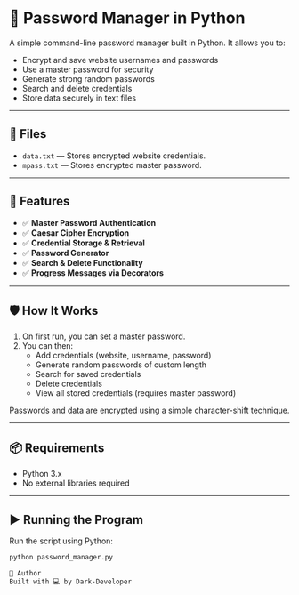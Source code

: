 # 🔐 Password Manager in Python

A simple command-line password manager built in Python. It allows you to:

- Encrypt and save website usernames and passwords
- Use a master password for security
- Generate strong random passwords
- Search and delete credentials
- Store data securely in text files

---

## 📁 Files

- `data.txt` — Stores encrypted website credentials.
- `mpass.txt` — Stores encrypted master password.

---

## 🚀 Features

- ✅ **Master Password Authentication**
- ✅ **Caesar Cipher Encryption**
- ✅ **Credential Storage & Retrieval**
- ✅ **Password Generator**
- ✅ **Search & Delete Functionality**
- ✅ **Progress Messages via Decorators**

---

## 🛡️ How It Works

1. On first run, you can set a master password.
2. You can then:
   - Add credentials (website, username, password)
   - Generate random passwords of custom length
   - Search for saved credentials
   - Delete credentials
   - View all stored credentials (requires master password)

Passwords and data are encrypted using a simple character-shift technique.

---

## 📦 Requirements

- Python 3.x
- No external libraries required

---

## ▶️ Running the Program

Run the script using Python:

```bash
python password_manager.py

📌 Author
Built with 💻 by Dark-Developer
